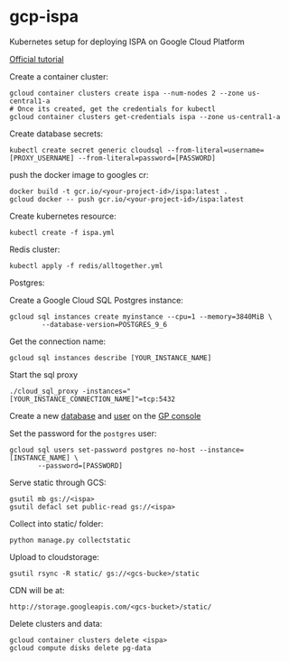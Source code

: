 # gcp-ispa
Kubernetes setup for deploying ISPA on Google Cloud Platform

[Official tutorial](https://cloud.google.com/python/django/container-engine)

Create a container cluster:

```
gcloud container clusters create ispa --num-nodes 2 --zone us-central1-a
# Once its created, get the credentials for kubectl
gcloud container clusters get-credentials ispa --zone us-central1-a
```

Create database secrets:

```
kubectl create secret generic cloudsql --from-literal=username=[PROXY_USERNAME] --from-literal=password=[PASSWORD]
```

push the docker image to googles cr:

```
docker build -t gcr.io/<your-project-id>/ispa:latest .
gcloud docker -- push gcr.io/<your-project-id>/ispa:latest
```

Create kubernetes resource:

```
kubectl create -f ispa.yml
```

Redis cluster:

```
kubectl apply -f redis/alltogether.yml
```

Postgres:

Create a Google Cloud SQL Postgres instance:

```
gcloud sql instances create myinstance --cpu=1 --memory=3840MiB \
        --database-version=POSTGRES_9_6
```

Get the connection name:

```
gcloud sql instances describe [YOUR_INSTANCE_NAME]
```

Start the sql proxy
```
./cloud_sql_proxy -instances="[YOUR_INSTANCE_CONNECTION_NAME]"=tcp:5432
```


Create a new [database](https://cloud.google.com/sql/docs/postgres/create-manage-databases#create) and [user](https://cloud.google.com/sql/docs/postgres/create-manage-users#creating) on the [GP console]()

Set the password for the `postgres` user:

```
gcloud sql users set-password postgres no-host --instance=[INSTANCE_NAME] \
       --password=[PASSWORD]
```


Serve static through GCS:

```
gsutil mb gs://<ispa>
gsutil defacl set public-read gs://<ispa>
```

Collect into static/ folder:

```
python manage.py collectstatic
```

Upload to cloudstorage:

```
gsutil rsync -R static/ gs://<gcs-bucke>/static
```

CDN will be at:

```
http://storage.googleapis.com/<gcs-bucket>/static/
```

Delete clusters and data:

```
gcloud container clusters delete <ispa>
gcloud compute disks delete pg-data
```
